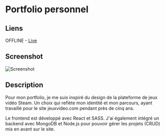 # Portfolio personnel 

## Liens

OFFLINE - [Live](https://clementbartholome.fr/)

## Screenshot

![Screenshot](https://storage.googleapis.com/github-clementbartholome/project_portfolio.png)

## Description

Pour mon portfolio, je me suis inspiré du design de la plateforme de jeux vidéo Steam. Un choix qui reflète mon identité et mon parcours, 
ayant travaillé pour le site jeuxvideo.com pendant près de cinq ans. 

Le frontend est développé avec React et SASS. J'ai également intégré un backend avec MongoDB et Node.js pour pouvoir gérer les projets (CRUD) mis en avant sur le site. 
